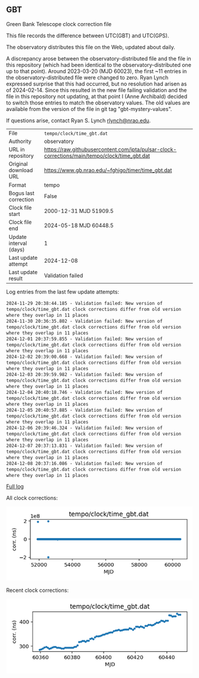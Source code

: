 
## GBT

Green Bank Telescope clock correction file

This file records the difference between UTC(GBT) and UTC(GPS).

The observatory distributes this file on the Web, updated about daily.

A discrepancy arose between the observatory-distributed file and the
file in this repository (which had been identical to the 
observatory-distributed one up to that point). Around 
2023-03-20 (MJD 60023), the first ~11 entries in the 
observatory-distributed file were changed to zero.
Ryan Lynch expressed surprise that this had occurred, but no
resolution had arisen as of 2024-02-14. Since this resulted in
the new file failing validation and the file in this repository
not updating, at that point I (Anne Archibald) decided to
switch those entries to match the observatory values. The old values
are available from the version of the file in git tag 
"gbt-mystery-values".

If questions arise, contact Ryan S. Lynch <rlynch@nrao.edu>.

|     |     |
|:--- |:--- |
| File | `tempo/clock/time_gbt.dat` |
| Authority | observatory |
| URL in repository | <https://raw.githubusercontent.com/ipta/pulsar-clock-corrections/main/tempo/clock/time_gbt.dat> |
| Original download URL | <https://www.gb.nrao.edu/~fghigo/timer/time_gbt.dat> |
| Format | tempo |
| Bogus last correction | False |
| Clock file start | 2000-12-31 MJD 51909.5 |
| Clock file end | 2024-05-18 MJD 60448.5 |
| Update interval (days) | 1 |
| Last update attempt | 2024-12-08 |
| Last update result | Validation failed |

Log entries from the last few update attempts:
```
2024-11-29 20:38:44.185 - Validation failed: New version of tempo/clock/time_gbt.dat clock corrections differ from old version where they overlap in 11 places
2024-11-30 20:36:35.802 - Validation failed: New version of tempo/clock/time_gbt.dat clock corrections differ from old version where they overlap in 11 places
2024-12-01 20:37:59.855 - Validation failed: New version of tempo/clock/time_gbt.dat clock corrections differ from old version where they overlap in 11 places
2024-12-02 20:39:00.668 - Validation failed: New version of tempo/clock/time_gbt.dat clock corrections differ from old version where they overlap in 11 places
2024-12-03 20:39:59.982 - Validation failed: New version of tempo/clock/time_gbt.dat clock corrections differ from old version where they overlap in 11 places
2024-12-04 20:40:18.746 - Validation failed: New version of tempo/clock/time_gbt.dat clock corrections differ from old version where they overlap in 11 places
2024-12-05 20:40:57.885 - Validation failed: New version of tempo/clock/time_gbt.dat clock corrections differ from old version where they overlap in 11 places
2024-12-06 20:39:46.324 - Validation failed: New version of tempo/clock/time_gbt.dat clock corrections differ from old version where they overlap in 11 places
2024-12-07 20:37:13.831 - Validation failed: New version of tempo/clock/time_gbt.dat clock corrections differ from old version where they overlap in 11 places
2024-12-08 20:37:16.086 - Validation failed: New version of tempo/clock/time_gbt.dat clock corrections differ from old version where they overlap in 11 places
```
[Full log](https://raw.githubusercontent.com/ipta/pulsar-clock-corrections/main/log/tempo/clock/time_gbt.dat.log)


All clock corrections:

![plot of all clock corrections](time_gbt.dat.png "All corrections")

Recent clock corrections:

![plot of recent clock corrections](time_gbt.dat.short.png "Recent corrections")

